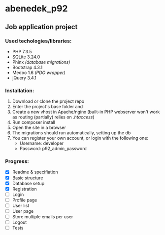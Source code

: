 # abenedek_p92

## Job application project

### Used techologies/libraries:
* PHP 7.3.5
* SQLite 3.24.0
* Phinx _(database migrations)_
* Bootstrap 4.3.1
* Medoo 1.6 _(PDO wrapper)_
* jQuery 3.4.1

### Installation:
1. Download or clone the project repo
2. Enter the project's base folder and 
3. Create a new vhost in Apache/nginx (built-in PHP webserver won't work as routing (partially) relies on _.htaccess_)
4. Run composer install
5. Open the site in a browser
6. The migrations should run automatically, setting up the db
7. You can register your own account, or login with the following one:
    * Username: developer
    * Password: p92_admin_password

### Progress:
- [x] Readme & specifiation
- [x] Basic structure
- [x] Database setup
- [x] Registration
- [ ] Login
- [ ] Profile page
- [ ] User list
- [ ] User page
- [ ] Store multiple emails per user
- [ ] Logout
- [ ] Tests